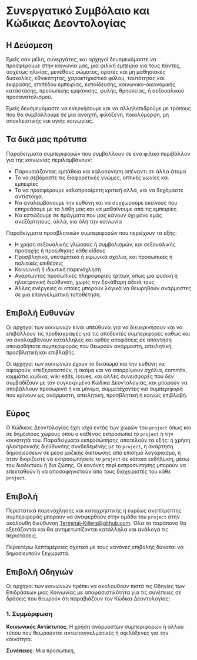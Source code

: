 # Συνεργατικό Συμβόλαιο και Κώδικας Δεοντολογίας

## Η Δεύσμεση

Εμείς σαν μέλη, συνεργάτες, και αρχηγοί δευσμευόμαστε να προσφέρουμε στην κοινωνία μας, 
μια φιλική εμπειρία για τους πάντες, ασχέτως ηλικίας, μεγέθους σώματος, ορατές και μη μαθησιακές
δυσκολίες, εθνικότητας, χαρακτηριστικά φύλου, ταυτότητας και έκφρασης, επιπέδου εμπειρίας,
εκπαίδευσης, κοινωνικο-οικονομικής κατάστασης, προσωπικής εμφάνισης, φυλής, θρησκείας, ή σεξουαλικού προσανατολισμού.

Εμείς δευσμευόμαστε να ενεργήσουμε και να αλληλεπιδρούμε με τρόπους που θα συμβάλλουμε σε μια ανοιχτή, φιλόξενη,
ποικιλόμορφη, μη αποκλειστικής και υγιής κοινωνίας.

## Τα δικά μας πρότυπα

Παραδείγματα συμπεριφορών που συμβάλλουν σε ένα φιλικό περιβάλλον για της
κοινωνίας περιλαμβάνουν:

* Παρουσιάζοντας εμπάθεια και καλοσύνηση απέναντι σε άλλα άτομα
* Το να σεβόμαστε τις διαφορετικές γνώμες, οπτικές γωνίες και εμπειρίες
* Το να προσφέρουμε καλοπροαίρετη κριτική αλλά, και να δεχόμαστε αντίστοιχα.
* Να αναλαμβάνουμε την ευθύνη και να συγχωρούμε εκείνους που επηρεάσαμε με τα
  λάθη μας και να μαθαίνουμε από τις εμπειρίες.
* Να εστιάζουμε σε πράγματα που μας κάνουν όχι μόνο εμάς ανεξάρτητους, αλλά, για όλη την κοινωνία

Παραδείγματα προσβλητικών συμπεριφορών που περιέχουν τα εξής:

* Η χρήση σεξουαλικής γλώσσας ή συμβολισμών, και σεξουαλικής προσοχής ή
προώθησης κάθε είδους
* Προσβλητικά, υποτιμητικά ή ειρωνικά σχόλια, και προσωπικές ή πολιτικές επιθέσεις
* Κοινωνική ή ιδιωτική παρενόχληση
* Αναρτώντας προσωπικές πληροφορίες τρίτων, όπως μια φυσική ή ηλεκτρονική
διεύθυνση, χωρίς την ξεκάθαρη άδειά τους
* Άλλες ενέργειες οι οποίες μπορούν λογικά να θεωρηθούν ανάρμοστες σε μια
επαγγελματική τοποθέτηση.

## Επιβολή Ευθυνών

Οι αρχηγοί των κοινωνιών είναι υπεύθυνοι για να διευκρινήσουν και να επιβάλλουν τις προδιαγραφές 
για τις αποδεκτές συμπεριφορές καθώς και να αναλαμβάνουν κατάλληλες και ορθές αποφάσεις σε απάντηση
οποιασδήποτε συμπεριφοράς που θεωρούν ανάρμοστη, απειλητική, προσβλητική και επιβλαβής.

Οι αρχηγοί των κοινωνιών έχουν το δικαίωμα και την ευθύνη να αφαιρούν, επεξεργαστούν, ή ακόμα και να
απορρίψουν σχόλια, commits, κομμάτια κώδικα, wiki edits, issues, και άλλες συνεισφορές που δεν συμβαδίζουν
με τον συγκεκριμένο Κώδικα Δεοντολογίας, και μπορούν να αποβάλλουν προσωρινά ή και μόνιμα, συμμετέχοντες
για συμπεριφορά που κρίνουν ως ανάρμοστη, απειλητική, προσβλητική ή κοινώς επιβλαβή.

## Εύρος

Ο Κώδικας Δεοντολογίας έχει ισχύ εντός των χωρών του `project` όπως και σε δημόσιους χώρους όπου ο καθένας
εκπροσωπεί το `project` ή την κοινότητά του. Παραδείγματα εκπροσώπησης αποτελούν τα εξής: η χρήση ηλεκτρονικής
διεύθυνσης συνδεδεμένης με το `project`, η ανάρτηση δημοσιεύσεων σε μέσα μαζικής δικτύωσης από επίσημο λογαριασμό,
ή όταν διορίζεστε να εκπροσωπήσετε το `project` σε κάποια εκδήλωση, μέσω του διαδικτύου ή δια ζώσης. Οι κανόνες
περί εκπροσώπησης μπορούν να επεκταθούν ή να αποσαφηνιστούν από τους διαχειριστές του κάθε `project`.

## Επιβολή

Περιστατικά παρενόχλησης και καταχρηστικής ή ευρέως ανεπίτρεπτης συμπεριφοράς μπορούν να αναφερθούν στην ομάδα του
`project` στην ακόλουθη διεύθυνση Terminal-Killers@github.com. Όλα τα παράπονα θα εξετάζονται και θα αντιμετωπίζονται κατάλληλα και ανάλογα τις περιστάσεις.

Περαιτέρω λεπτομέρειες σχετικά με τους κανόνες επιβολής δύναται να δημοσιευτούν ξεχωριστά.

## Επιβολή Οδηγιών

Οι αρχηγοί των κοινωνιών πρέπει να ακολουθούν πιστά τις Οδηγίες των Επιδράσεων μιας Κοινωνίας με αποφασιστικότητα
για τις συνέπειες σε δράσεις που θεωρούν ότι παραβιάζουν τον Κώδικα Δεοντολογίας:

### 1. Συμμόρφωση

**Κοινωνικός Αντίκτυπος**: Η χρήση ανάρμοστων συμπεριφορών ή άλλου τύπου που θεωρούνται αντιεπαγγελματικές ή
αφιλόξενες για την κοινότητα.

**Συνέπειες**: Μια προσωπική, 

